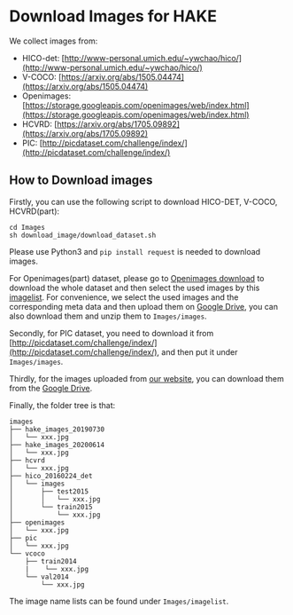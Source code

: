 # Download Images for HAKE

We collect images from:

- HICO-det: [http://www-personal.umich.edu/~ywchao/hico/](http://www-personal.umich.edu/~ywchao/hico/)
- V-COCO: [https://arxiv.org/abs/1505.04474](https://arxiv.org/abs/1505.04474)
- Openimages: [https://storage.googleapis.com/openimages/web/index.html](https://storage.googleapis.com/openimages/web/index.html)
- HCVRD: [https://arxiv.org/abs/1705.09892](https://arxiv.org/abs/1705.09892)
- PIC: [http://picdataset.com/challenge/index/](http://picdataset.com/challenge/index/)


## How to Download images

Firstly, you can use the following script to download HICO-DET, V-COCO, HCVRD(part):

	cd Images
	sh download_image/download_dataset.sh

Please use Python3 and ```pip install request``` is needed to download images.

For Openimages(part) dataset, please go to [Openimages download](https://storage.googleapis.com/openimages/web/index.html) to download the whole dataset and then select the used images by this [imagelist](imagelist/openimages.txt). For convenience, we select the used images and the corresponding meta data and then upload them on [Google Drive](), you can also download them and unzip them to ```Images/images```.

Secondly, for PIC dataset, you need to download it from [http://picdataset.com/challenge/index/](http://picdataset.com/challenge/index/), and then put it under ```Images/images```.

Thirdly, for the images uploaded from [our website](http://hake-mvig.cn/home/), you can download them from the [Google Drive](https://drive.google.com/file/d/1Smrsy9AsOUyvj66ytGmB5M3WknljwuXL/view?usp=sharing).


Finally, the folder tree is that:

	images
	├── hake_images_20190730
	│   └── xxx.jpg
    ├── hake_images_20200614
    │   └── xxx.jpg
	├── hcvrd
	│   └── xxx.jpg
	├── hico_20160224_det
	│   └── images
	│       ├── test2015
	│       │   └── xxx.jpg
	│       └── train2015
	│           └── xxx.jpg
	├── openimages
	│   └── xxx.jpg
	├── pic
	│   └── xxx.jpg
	└── vcoco
	    ├── train2014
	    |    └── xxx.jpg
	    └── val2014
	        └── xxx.jpg


The image name lists can be found under ```Images/imagelist```.
